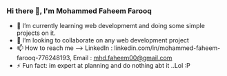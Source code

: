 ### Hi there 👋, I'm Mohammed Faheem Farooq

- 🌱 I’m currently learning web developmemt and doing some simple projects on it.
- 👯 I’m looking to collaborate on any web development project
- 📫 How to reach me --> LinkedIn : linkedin.com/in/mohammed-faheem-farooq-776248193, Email : mhd.faheem00@gmail.com
- ⚡ Fun fact: im expert at planning and do nothing abt it ..Lol :P

